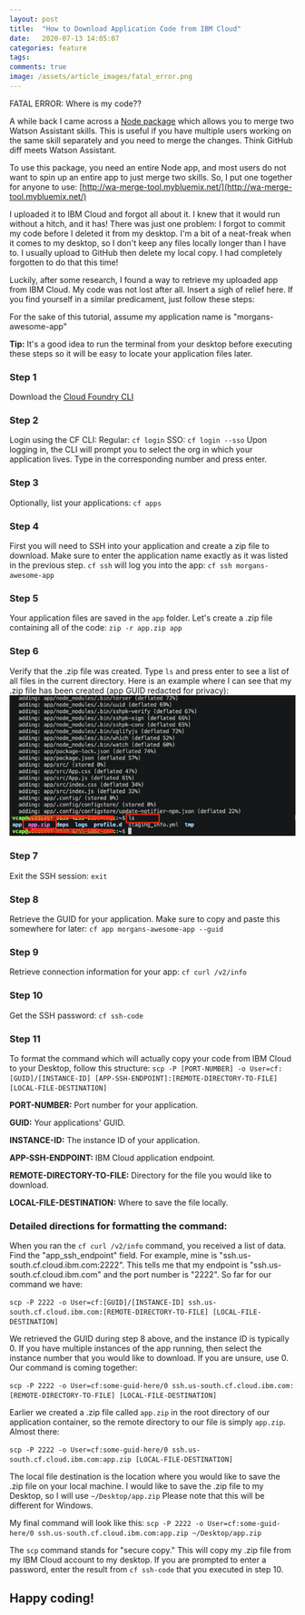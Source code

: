 ```yaml
---
layout: post
title:  "How to Download Application Code from IBM Cloud"
date:   2020-07-13 14:05:07
categories: feature
tags:
comments: true
image: /assets/article_images/fatal_error.png
---
```

FATAL ERROR: Where is my code??

A while back I came across a [Node package](https://www.npmjs.com/package/watson-assistant-skills-merger) which allows you to merge two Watson Assistant skills. This is useful if you have multiple users working on the same skill separately and you need to merge the changes. Think GitHub diff meets Watson Assistant.

To use this package, you need an entire Node app, and most users do not want to spin up an entire app to just merge two skills. So, I put one together for anyone to use: [http://wa-merge-tool.mybluemix.net/](http://wa-merge-tool.mybluemix.net/)

I uploaded it to IBM Cloud and forgot all about it. I knew that it would run without a hitch, and it has! There was just one problem: I forgot to commit my code before I deleted it from my desktop. I'm a bit of a neat-freak when it comes to my desktop, so I don't keep any files locally longer than I have to. I usually upload to GitHub then delete my local copy. I had completely forgotten to do that this time!

Luckily, after some research, I found a way to retrieve my uploaded app from IBM Cloud. My code was not lost after all. Insert a sigh of relief here. If you find yourself in a similar predicament, just follow these steps:

For the sake of this tutorial, assume my application name is "morgans-awesome-app"

**Tip:** It's a good idea to run the terminal from your desktop before executing these steps so it will be easy to locate your application files later.

### Step 1
Download the [Cloud Foundry CLI](https://docs.cloudfoundry.org/cf-cli/install-go-cli.html)

### Step 2
Login using the CF CLI:
Regular: `cf login`
SSO: `cf login --sso`
Upon logging in, the CLI will prompt you to select the org in which your application lives. Type in the corresponding number and press enter.

### Step 3
Optionally, list your applications:
`cf apps`

### Step 4
First you will need to SSH into your application and create a zip file to download. Make sure to enter the application name exactly as it was listed in the previous step. `cf ssh` will log you into the app:
`cf ssh morgans-awesome-app`

### Step 5
Your application files are saved in the `app` folder. Let's create a .zip file containing all of the code:
`zip -r app.zip app`

### Step 6
Verify that the .zip file was created. Type `ls` and press enter to see a list of all files in the current directory. Here is an example where I can see that my .zip file has been created (app GUID redacted for privacy):
[![](/assets/article_images/ls-example.png)](/assets/article_images/ls-example.png)

### Step 7
Exit the SSH session:
`exit`

### Step 8
Retrieve the GUID for your application. Make sure to copy and paste this somewhere for later:
`cf app morgans-awesome-app --guid`

### Step 9
Retrieve connection information for your app:
`cf curl /v2/info`

### Step 10
Get the SSH password:
`cf ssh-code`

### Step 11
To format the command which will actually copy your code from IBM Cloud to your Desktop, follow this structure:
`scp -P [PORT-NUMBER] -o User=cf:[GUID]/[INSTANCE-ID] [APP-SSH-ENDPOINT]:[REMOTE-DIRECTORY-TO-FILE] [LOCAL-FILE-DESTINATION]`

**PORT-NUMBER:** Port number for your application.

**GUID:** Your applications' GUID.

**INSTANCE-ID:** The instance ID of your application.

**APP-SSH-ENDPOINT:** IBM Cloud application endpoint.

**REMOTE-DIRECTORY-TO-FILE:** Directory for the file you would like to download.

**LOCAL-FILE-DESTINATION:** Where to save the file locally.

### Detailed directions for formatting the command:

When you ran the `cf curl /v2/info` command, you received a list of data. Find the "app_ssh_endpoint" field. For example, mine is "ssh.us-south.cf.cloud.ibm.com:2222". This tells me that my endpoint is "ssh.us-south.cf.cloud.ibm.com" and the port number is "2222". So far for our command we have:

`scp -P 2222 -o User=cf:[GUID]/[INSTANCE-ID] ssh.us-south.cf.cloud.ibm.com:[REMOTE-DIRECTORY-TO-FILE] [LOCAL-FILE-DESTINATION]`

We retrieved the GUID during step 8 above, and the instance ID is typically 0. If you have multiple instances of the app running, then select the instance number that you would like to download. If you are unsure, use 0. Our command is coming together:

`scp -P 2222 -o User=cf:some-guid-here/0 ssh.us-south.cf.cloud.ibm.com:[REMOTE-DIRECTORY-TO-FILE] [LOCAL-FILE-DESTINATION]`

Earlier we created a .zip file called `app.zip` in the root directory of our application container, so the remote directory to our file is simply `app.zip`. Almost there:

`scp -P 2222 -o User=cf:some-guid-here/0 ssh.us-south.cf.cloud.ibm.com:app.zip [LOCAL-FILE-DESTINATION]`

The local file destination is the location where you would like to save the .zip file on your local machine. I would like to save the .zip file to my Desktop, so I will use `~/Desktop/app.zip` Please note that this will be different for Windows.

My final command will look like this:
`scp -P 2222 -o User=cf:some-guid-here/0 ssh.us-south.cf.cloud.ibm.com:app.zip ~/Desktop/app.zip`

The `scp` command stands for "secure copy." This will copy my .zip file from my IBM Cloud account to my desktop. If you are prompted to enter a password, enter the result from `cf ssh-code` that you executed in step 10.

## Happy coding!
